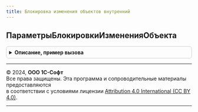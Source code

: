```yaml
---
title: Блокировка изменения объектов внутренний
---
```



## ПараметрыБлокировкиИзмененияОбъекта
<details style="margin: 1em 0; padding: 0.5em; border: 1px solid #ccc; border-radius: 6px;">

<summary style="font-weight: bold; cursor: pointer;">Описание, пример вызова</summary>

```bsl

Функция ПараметрыБлокировкиИзмененияОбъекта(СсылкаНаОбъект, УправляемаяФорма) Экспорт
```

Пример вызова
```bsl
Результат = БлокировкаИзмененияОбъектовВнутренний.ПараметрыБлокировкиИзмененияОбъекта(СсылкаНаОбъект, УправляемаяФорма) 
```
</details>

---

© 2024, **ООО 1С-Софт**  
Все права защищены. Эта программа и сопроводительные материалы предоставляются  
в соответствии с условиями лицензии [Attribution 4.0 International (CC BY 4.0)](https://creativecommons.org/licenses/by/4.0/legalcode).

---
